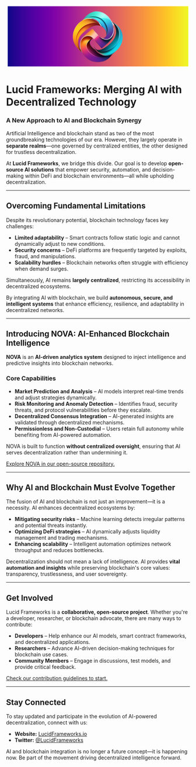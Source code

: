 ![Singulix Labs Banner](https://github.com/Lucid-Frameworks/.github/blob/942c3a5e816220db1527b461d85db9b92bf3053a/output.png)
# Lucid Frameworks: Merging AI with Decentralized Technology


### A New Approach to AI and Blockchain Synergy  

Artificial Intelligence and blockchain stand as two of the most groundbreaking technologies of our era. However, they largely operate in **separate realms**—one governed by centralized entities, the other designed for trustless decentralization.  

At **Lucid Frameworks**, we bridge this divide. Our goal is to develop **open-source AI solutions** that empower security, automation, and decision-making within DeFi and blockchain environments—all while upholding decentralization.  

---  

## Overcoming Fundamental Limitations  

Despite its revolutionary potential, blockchain technology faces key challenges:  

- **Limited adaptability** – Smart contracts follow static logic and cannot dynamically adjust to new conditions.  
- **Security concerns** – DeFi platforms are frequently targeted by exploits, fraud, and manipulations.  
- **Scalability hurdles** – Blockchain networks often struggle with efficiency when demand surges.  

Simultaneously, AI remains **largely centralized**, restricting its accessibility in decentralized ecosystems.  

By integrating AI with blockchain, we build **autonomous, secure, and intelligent systems** that enhance efficiency, resilience, and adaptability in decentralized networks.  

---  

## Introducing NOVA: AI-Enhanced Blockchain Intelligence  

**NOVA** is an **AI-driven analytics system** designed to inject intelligence and predictive insights into blockchain networks.  

### Core Capabilities  

- **Market Prediction and Analysis** – AI models interpret real-time trends and adjust strategies dynamically.  
- **Risk Monitoring and Anomaly Detection** – Identifies fraud, security threats, and protocol vulnerabilities before they escalate.  
- **Decentralized Consensus Integration** – AI-generated insights are validated through decentralized mechanisms.  
- **Permissionless and Non-Custodial** – Users retain full autonomy while benefiting from AI-powered automation.  

NOVA is built to function **without centralized oversight**, ensuring that AI serves decentralization rather than undermining it.  

[Explore NOVA in our open-source repository.](#)  

---  

## Why AI and Blockchain Must Evolve Together  

The fusion of AI and blockchain is not just an improvement—it is a necessity. AI enhances decentralized ecosystems by:  

- **Mitigating security risks** – Machine learning detects irregular patterns and potential threats instantly.  
- **Optimizing DeFi strategies** – AI dynamically adjusts liquidity management and trading mechanisms.  
- **Enhancing scalability** – Intelligent automation optimizes network throughput and reduces bottlenecks.  

Decentralization should not mean a lack of intelligence. AI provides **vital automation and insights** while preserving blockchain's core values: transparency, trustlessness, and user sovereignty.  

---  

## Get Involved  

Lucid Frameworks is a **collaborative, open-source project**. Whether you're a developer, researcher, or blockchain advocate, there are many ways to contribute:  

- **Developers** – Help enhance our AI models, smart contract frameworks, and decentralized applications.  
- **Researchers** – Advance AI-driven decision-making techniques for blockchain use cases.  
- **Community Members** – Engage in discussions, test models, and provide critical feedback.  

[Check our contribution guidelines to start.](#)  

---  

## Stay Connected  

To stay updated and participate in the evolution of AI-powered decentralization, connect with us:  

- **Website:** [LucidFrameworks.io](#)  
- **Twitter:** [@LucidFrameworks](#)  

AI and blockchain integration is no longer a future concept—it is happening now. Be part of the movement driving decentralized intelligence forward.  

